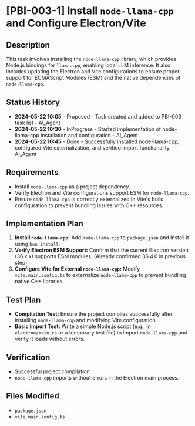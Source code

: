 # [PBI-003-1] Install `node-llama-cpp` and Configure Electron/Vite

## Description
This task involves installing the `node-llama-cpp` library, which provides Node.js bindings for `llama.cpp`, enabling local LLM inference. It also includes updating the Electron and Vite configurations to ensure proper support for ECMAScript Modules (ESM) and the native dependencies of `node-llama-cpp`.

## Status History
- **2024-05-22 10:05** - Proposed - Task created and added to PBI-003 task list - AI_Agent
- **2024-05-22 10:30** - InProgress - Started implementation of node-llama-cpp installation and configuration - AI_Agent
- **2024-05-22 10:45** - Done - Successfully installed node-llama-cpp, configured Vite externalization, and verified import functionality - AI_Agent

## Requirements
*   Install `node-llama-cpp` as a project dependency.
*   Verify Electron and Vite configurations support ESM for `node-llama-cpp`.
*   Ensure `node-llama-cpp` is correctly externalized in Vite's build configuration to prevent bundling issues with C++ resources.

## Implementation Plan
1.  **Install `node-llama-cpp`:** Add `node-llama-cpp` to `package.json` and install it using `bun install`.
2.  **Verify Electron ESM Support:** Confirm that the current Electron version (36.x.x) supports ESM modules. (Already confirmed 36.4.0 in previous step).
3.  **Configure Vite for External `node-llama-cpp`:** Modify `vite.main.config.ts` to externalize `node-llama-cpp` to prevent bundling native C++ libraries.

## Test Plan
*   **Compilation Test:** Ensure the project compiles successfully after installing `node-llama-cpp` and modifying Vite configuration.
*   **Basic Import Test:** Write a simple Node.js script (e.g., in `electron/main.ts` or a temporary test file) to import `node-llama-cpp` and verify it loads without errors.

## Verification
*   Successful project compilation.
*   `node-llama-cpp` imports without errors in the Electron main process.

## Files Modified
*   `package.json`
*   `vite.main.config.ts` 